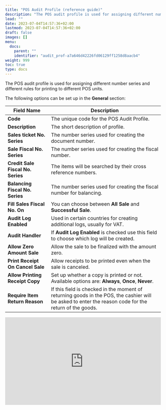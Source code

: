 ```yaml
---
title: "POS Audit Profile (reference guide)"
description: "The POS audit profile is used for assigning different number series and different rules for printing to different POS units."
lead: ""
date: 2023-07-04T14:57:36+02:00
lastmod: 2023-07-04T14:57:36+02:00
draft: false
images: []
menu:
  docs:
    parent: ""
    identifier: "audit_prof-a7a646d42226fd06129ff1258d8aacb4"
weight: 999
toc: true
type: docs
---
```



The POS audit profile is used for assigning different number series and different rules for printing to different POS units.

The following options can be set up in the **General** section:


| Field Name      | Description |
| ----------- | ----------- |
| **Code**       | The unique code for the POS Audit Profile.     |
| **Description**   | The short description of profile.        |
| **Sales ticket No. Series**  | The number series used for creating the document number. |
| **Sale Fiscal No. Series** | The number series used for creating the fiscal number. |
| **Credit Sale Fiscal No. Series** | The items will be searched by their cross reference numbers. |
| **Balancing Fiscal No. Series** | The number series used for creating the fiscal number for balancing. |
| **Fill Sales Fiscal No. On** | You can choose between **All Sale** and **Successful Sale**. |
| **Audit Log Enabled** | Used in certain countries for creating additional logs, usually for VAT. |
| **Audit Handler** | If **Audit Log Enabled** is checked use this field to choose which log will be created. |
| **Allow Zero Amount Sale** | Allow the sale to be finalized with the amount zero. |
| **Print Receipt On Cancel Sale** | Allow receipts to be printed even when the sale is canceled. |
| **Allow Printing Receipt Copy** | Set up whether a copy is printed or not. Available options are: **Always**, **Once**, **Never**. |
| **Require Item Return Reason** | If this field is checked in the moment of returning goods in the POS, the cashier will be asked to enter the reason code for the return of the goods. |

<div style="position: relative; overflow: hidden; padding-top: 56.25%;"><iframe src="https://share.synthesia.io/embeds/videos/e27ed957-4ed0-4ed9-a879-3a14edc2560c" loading="lazy" title="Synthesia video player - POS Academy: Audit profile" allow="encrypted-media; fullscreen;" style="position: absolute; width: 100%; height: 100%; top: 0; left: 0; border: none; padding: 0; margin: 0; overflow:hidden;"></iframe></div>
